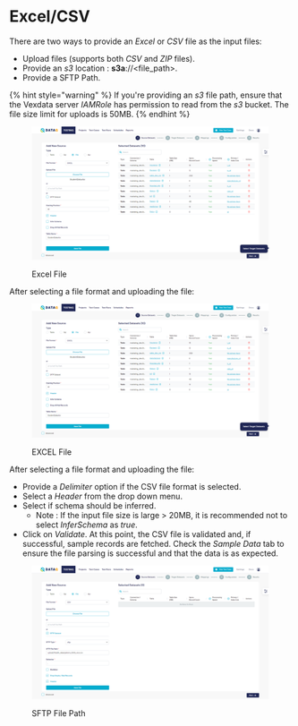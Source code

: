 # Excel/CSV

There are two ways to provide an _Excel_ or _CSV_ file as the input files:

* Upload files (supports both _CSV_ and _ZIP_ files).
* Provide an _s3_ location : **s3a**://\<file\_path>.
* Provide a SFTP Path.

{% hint style="warning" %}
If you're providing an _s3_ file path, ensure that the Vexdata server _IAMRole_ has permission to read from the _s3_ bucket. The file size limit for uploads is 50MB.
{% endhint %}

<figure><img src="../../../../../.gitbook/assets/Screenshot (483) (1).png" alt=""><figcaption><p>Excel File</p></figcaption></figure>

After selecting a file format and uploading the file:

<figure><img src="../../../../../.gitbook/assets/Screenshot (483).png" alt=""><figcaption><p>EXCEL File</p></figcaption></figure>

After selecting a file format and uploading the file:

* Provide a _Delimiter_ option if the CSV file format is selected.
* Select a _Header_ from the drop down menu.
* Select if schema should be inferred.
  * Note : If the input file size is large > 20MB, it is recommended not to select _InferSchema_ as _true_.
* Click on _Validate_. At this point, the CSV file is validated and, if successful, sample records are fetched. Check the _Sample Data_ tab to ensure the file parsing is successful and that the data is as expected.

<figure><img src="../../../../../.gitbook/assets/Screenshot (485).png" alt=""><figcaption><p>SFTP File Path</p></figcaption></figure>
